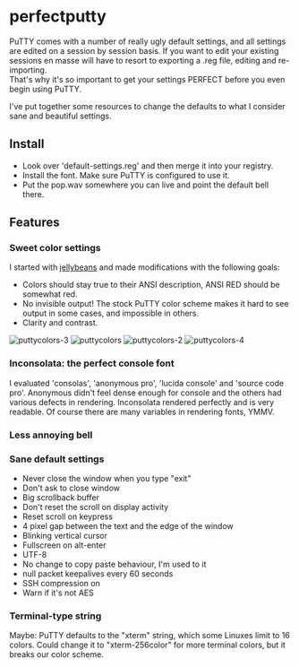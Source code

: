 # perfectputty
PuTTY comes with a number of really ugly default settings, and all settings are edited on a session by session basis. 
If you want to edit your existing sessions en masse will have to resort to exporting a .reg file, editing and re-importing.  
That's why it's so important to get your settings PERFECT before you even begin using PuTTY.

I've put together some resources to change the defaults to what I consider sane and beautiful settings.

## Install

- Look over 'default-settings.reg' and then merge it into your registry.
- Install the font.  Make sure PuTTY is configured to use it.
- Put the pop.wav somewhere you can live and point the default bell there.


## Features

### Sweet color settings
I started with [jellybeans](https://github.com/nanotech/jellybeans.vim) and made modifications with the following
goals:

- Colors should stay true to their ANSI description, ANSI RED should be somewhat red.
- No invisible output!  The stock PuTTY color scheme makes it hard to see output in some cases, and impossible in others.
- Clarity and contrast. 

![puttycolors-3](https://cloud.githubusercontent.com/assets/15676339/20016153/9b67ea84-a27b-11e6-8baf-09ddd03660f9.PNG)
![puttycolors](https://cloud.githubusercontent.com/assets/15676339/20016156/9b72a280-a27b-11e6-8d39-a2b854f461e0.PNG)
![puttycolors-2](https://cloud.githubusercontent.com/assets/15676339/20016154/9b6e22e6-a27b-11e6-9167-24cfd2148ce4.PNG)
![puttycolors-4](https://cloud.githubusercontent.com/assets/15676339/20016339/3f34440a-a27c-11e6-843d-2b14e079ec11.PNG)

### Inconsolata: the perfect console font 
I evaluated 'consolas', 'anonymous pro', 'lucida console' and 'source code pro'.  Anonymous didn't feel dense
enough for console and the others had various defects in rendering.  Inconsolata rendered perfectly and is 
very readable.  Of course there are many variables in rendering fonts, YMMV.

### Less annoying bell

### Sane default settings
- Never close the window when you type "exit"
- Don't ask to close window
- Big scrollback buffer
- Don't reset the scroll on display activity
- Reset scroll on keypress
- 4 pixel gap between the text and the edge of the window
- Blinking vertical cursor
- Fullscreen on alt-enter
- UTF-8
- No change to copy paste behaviour, I'm used to it
- null packet keepalives every 60 seconds
- SSH compression on
- Warn if it's not AES


### Terminal-type string
Maybe: PuTTY defaults to the "xterm" string, which some Linuxes limit to 16 colors.  Could change it to "xterm-256color" 
for more terminal colors, but it breaks our color scheme.
